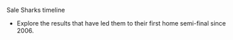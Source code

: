 Sale Sharks timeline
- Explore the results that have led them to their first home semi-final since 2006.


